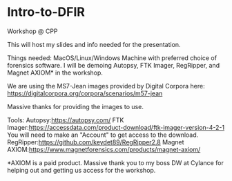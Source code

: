 # Intro-to-DFIR

Workshop @ CPP

This will host my slides and info needed for the presentation.

Things needed:
MacOS/Linux/Windows Machine with preferred choice of forensics software.
  I will be demoing Autopsy, FTK Imager, RegRipper, and Magnet AXIOM* in the workshop.
  
  
 We are using the MS7-Jean images provided by Digital Corpora here:
 https://digitalcorpora.org/corpora/scenarios/m57-jean
 
 Massive thanks for providing the images to use.

Tools:
Autopsy:https://autopsy.com/
FTK Imager:https://accessdata.com/product-download/ftk-imager-version-4-2-1
  You will need to make an "Account" to get access to the download.
RegRipper:https://github.com/keydet89/RegRipper2.8
Magnet AXIOM:https://www.magnetforensics.com/products/magnet-axiom/


*AXIOM is a paid product. Massive thank you to my boss DW at Cylance for helping out and getting us access for the workshop.
